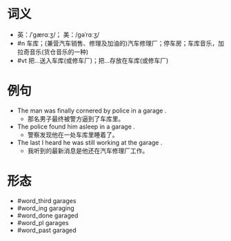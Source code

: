 # 词义
- 英：/ˈɡærɑːʒ/； 美：/ɡəˈrɑːʒ/
- #n 车库；(兼营汽车销售、修理及加油的)汽车修理厂；停车房；车库音乐，加拉奇音乐(货仓音乐的一种)
- #vt 把…送入车库(或修车厂)；把…存放在车库(或修车厂)
# 例句
- The man was finally cornered by police in a garage .
	- 那名男子最终被警方逼到了车库里。
- The police found him asleep in a garage .
	- 警察发现他在一处车库里睡着了。
- The last I heard he was still working at the garage .
	- 我听到的最新消息是他还在汽车修理厂工作。
# 形态
- #word_third garages
- #word_ing garaging
- #word_done garaged
- #word_pl garages
- #word_past garaged
